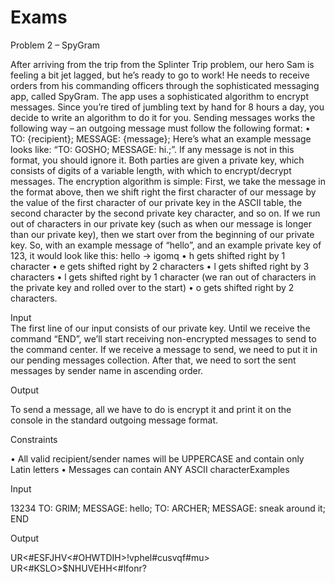 # Exams

Problem 2 – SpyGram

After arriving from the trip from the Splinter Trip problem, our hero Sam is feeling a bit jet lagged, but he’s ready to go to work! He needs to receive orders from his commanding officers through the sophisticated messaging app, called SpyGram. The app uses a sophisticated algorithm to encrypt messages. Since you’re tired of jumbling text by hand for 8 hours a day, you decide to write an algorithm to do it for you.
Sending messages works the following way – an outgoing message must follow the following format:
•	TO: {recipient}; MESSAGE: {message};
Here’s what an example message looks like: “TO: GOSHO; MESSAGE: hi.;”. If any message is not in this format, you should ignore it.
Both parties are given a private key, which consists of digits of a variable length, with which to encrypt/decrypt messages. The encryption algorithm is simple:
First, we take the message in the format above, then we shift right the first character of our message by the value of the first character of our private key in the ASCII table, the second character by the second private key character, and so on. If we run out of characters in our private key (such as when our message is longer than our private key), then we start over from the beginning of our private key.
So, with an example message of “hello”, and an example private key of 123, it would look like this:
hello -> igomq
•	h gets shifted right by 1 character
•	e gets shifted right by 2 characters
•	l gets shifted right by 3 characters
•	l gets shifted right by 1 character (we ran out of characters in the private key and rolled over to the start)
•	o gets shifted right by 2 characters.

Input<br/>
The first line of our input consists of our private key.
Until we receive the command “END”, we’ll start receiving non-encrypted messages to send to the command center. If we receive a message to send, we need to put it in our pending messages collection.
After that, we need to sort the sent messages by sender name in ascending order. 

Output<br/>

To send a message, all we have to do is encrypt it and print it on the console in the standard outgoing message format.

Constraints<br/>

•	All valid recipient/sender names will be UPPERCASE and contain only Latin letters
•	Messages can contain ANY ASCII characterExamples


Input	<br/>

13234
TO: GRIM; MESSAGE: hello;
TO: ARCHER; MESSAGE: sneak around it;
END	

Output<br/>

UR<#ESFJHV<#OHWTDIH>!vphel#cusvqf#mu>
UR<#KSLO>$NHUVEHH<#lfonr?




